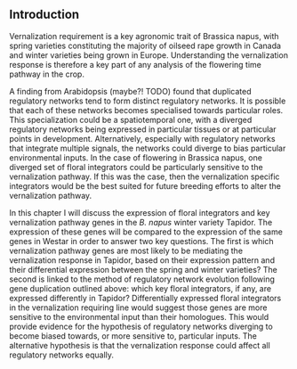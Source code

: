 ## Introduction

Vernalization requirement is a key agronomic trait of Brassica napus, with spring varieties constituting the majority of oilseed rape growth in Canada and winter varieties being grown in Europe.
Understanding the vernalization response is therefore a key part of any analysis of the flowering time pathway in the crop.

A finding from Arabidopsis (maybe?! TODO) found that duplicated regulatory networks tend to form distinct regulatory networks.
It is possible that each of these networks becomes specialised towards particular roles.
This specialization could be a spatiotemporal one, with a diverged regulatory networks being expressed in particular tissues or at particular points in development.
Alternatively, especially with regulatory networks that integrate multiple signals, the networks could diverge to bias particular environmental inputs.
In the case of flowering in Brassica napus, one diverged set of floral integrators could be particularly sensitive to the vernalization pathway.
If this was the case, then the vernalization specific integrators would be the best suited for future breeding efforts to alter the vernalization pathway.

In this chapter I will discuss the expression of floral integrators and key vernalization pathway genes in the *B. napus* winter variety Tapidor.
The expression of these genes will be compared to the expression of the same genes in Westar in order to answer two key questions.
The first is which vernalization pathway genes are most likely to be mediating the vernalization response in Tapidor, based on their expression pattern and their differential expression between the spring and winter varieties?
The second is linked to the method of regulatory network evolution following gene duplication outlined above: which key floral integrators, if any, are expressed differently in Tapidor?
Differentially expressed floral integrators in the vernalization requiring line would suggest those genes are more sensitive to the environmental input than their homologues.
This would provide evidence for the hypothesis of regulatory networks diverging to become biased towards, or more sensitive to, particular inputs.
The alternative hypothesis is that the vernalization response could affect all regulatory networks equally.
